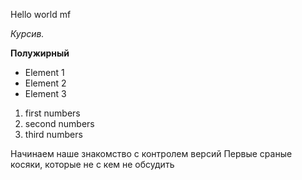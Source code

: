 Hello world mf

*Курсив.*

**Полужирный**

* Element 1
* Element 2
* Element 3

1. first numbers
2. second numbers
3. third numbers

Начинаем наше знакомство с контролем версий
Первые сраные косяки, которые не с кем не обсудить 